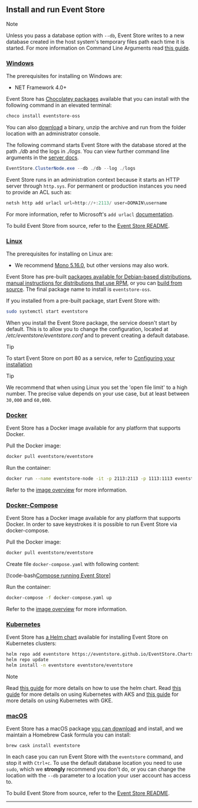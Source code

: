 ## Install and run Event Store

> [!NOTE]
> Unless you pass a database option with `--db`, Event Store writes to a new database created in the host system's temporary files path each time it is started. For more information on Command Line Arguments read [this guide](~/server/command-line-arguments.md).

### [Windows](#tab/tabid-1)

The prerequisites for installing on Windows are:

-   NET Framework 4.0+

Event Store has [Chocolatey packages](https://chocolatey.org/packages/eventstore-oss) available that you can install with the following command in an elevated terminal:

```powershell
choco install eventstore-oss
```

You can also [download](https://eventstore.com/downloads/) a binary, unzip the archive and run from the folder location with an administrator console.

The following command starts Event Store with the database stored at the path _./db_ and the logs in _./logs_. You can view further command line arguments in the [server docs](~/server/index.md).

```powershell
EventStore.ClusterNode.exe --db ./db --log ./logs
```

Event Store runs in an administration context because it starts an HTTP server through `http.sys`. For permanent or production instances you need to provide an ACL such as:

```powershell
netsh http add urlacl url=http://+:2113/ user=DOMAIN\username
```

For more information, refer to Microsoft's `add urlacl` [documentation](https://docs.microsoft.com/en-us/windows/win32/http/add-urlacl).

To build Event Store from source, refer to the [Event Store README](https://github.com/EventStore/EventStore#windows).

### [Linux](#tab/tabid-2)

The prerequisites for installing on Linux are:

-   We recommend [Mono 5.16.0](https://www.mono-project.com/download/stable/), but other versions may also work.

Event Store has pre-built [packages available for Debian-based distributions](https://packagecloud.io/EventStore/EventStore-OSS), [manual instructions for distributions that use RPM](https://packagecloud.io/EventStore/EventStore-OSS/install#bash-rpm), or you can [build from source](https://github.com/EventStore/EventStore#linux). The final package name to install is `eventstore-oss`.

If you installed from a pre-built package, start Event Store with:

```bash
sudo systemctl start eventstore
```

When you install the Event Store package, the service doesn't start by default. This is to allow you to change the configuration, located at _/etc/eventstore/eventstore.conf_ and to prevent creating a default database.

>[!TIP]
> To start Event Store on port 80 as a service, refer to [Configuring your installation](~/server/configuring.md#start-as-a-service-on-a-custom-port)

> [!TIP]
> We recommend that when using Linux you set the 'open file limit' to a high number. The precise value depends on your use case, but at least between `30,000` and `60,000`.

### [Docker](#tab/tabid-3)

Event Store has a Docker image available for any platform that supports Docker.

Pull the Docker image:

```bash
docker pull eventstore/eventstore
```

Run the container:

```bash
docker run --name eventstore-node -it -p 2113:2113 -p 1113:1113 eventstore/eventstore
```

Refer to the [image overview](https://hub.docker.com/r/eventstore/eventstore/) for more information.

### [Docker-Compose](#tab/tabid-compose)

Event Store has a Docker image available for any platform that supports Docker. In order to save keystrokes it is possible to run Event Store via docker-compose.

Pull the Docker image:

```bash
docker pull eventstore/eventstore
```

Create file `docker-compose.yaml` with following content:

[!code-bash[Compose running Event Store](~/code-examples/getting-started/docker-compose.yaml)]

Run the container:
```bash
docker-compose -f docker-compose.yaml up
```

Refer to the [image overview](https://hub.docker.com/r/eventstore/eventstore/) for more information.

### [Kubernetes](#tab/tabid-k8)

Event Store has [a Helm chart](https://github.com/EventStore/EventStore.Charts) available for installing Event Store on Kubernetes clusters:

```bash
helm repo add eventstore https://eventstore.github.io/EventStore.Charts
helm repo update
helm install -n eventstore eventstore/eventstore
```

> [!NOTE]
> Read [this guide](https://github.com/EventStore/EventStore.Charts/blob/master/stable/eventstore/README.md) for more details on how to use the helm chart.
> Read [this guide](~/server/deploy-kubernetes-aks.md) for more details on using Kubernetes with AKS and [this guide](~/server/deploy-kubernetes-gke.md) for more details on using Kubernetes with GKE.

### [macOS](#tab/tabid-macos)

Event Store has a macOS package [you can download](https://eventstore.com/downloads/) and install, and we maintain a Homebrew Cask formula you can install:

```shell
brew cask install eventstore
```

In each case you can run Event Store with the `eventstore` command, and stop it with `Ctrl+c`. To use the default database location you need to use `sudo`, which we **strongly** recommend you don't do, or you can change the location with the `--db` parameter to a location your user account has access to.

To build Event Store from source, refer to the [Event Store README](https://github.com/EventStore/EventStore#mac-os-x).

* * *
